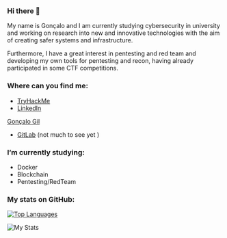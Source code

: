 ### Hi there 👋

My name is Gonçalo and I am currently studying cybersecurity in university and working on research into new and innovative technologies with the aim of creating safer systems and infrastructure.

Furthermore, I have a great interest in pentesting and red team and developing my own tools for pentesting and recon, having already participated in some CTF competitions.

### Where can you find me:

- [TryHackMe](https://tryhackme.com/p/SuperAdmin)
- [LinkedIn](www.linkedin.com/in/goncalogil0)
<div class="badge-base LI-profile-badge" data-locale="pt_BR" data-size="medium" data-theme="dark" data-type="VERTICAL" data-vanity="goncalogil0" data-version="v1"><a class="badge-base__link LI-simple-link" href="https://pt.linkedin.com/in/goncalogil0?trk=profile-badge">Gonçalo Gil</a></div>
              
- [GitLab](https://gitlab.com/GoncaloGil0) (not much to see yet )

### I’m currently studying:

- Docker
- Blockchain
- Pentesting/RedTeam

### My stats on GitHub: 

[![Top Languages](https://github-readme-stats.vercel.app/api/top-langs/?username=GoncaloGil0&layout=compact&theme=github_dark&langs_count=30)](https://github.com/anuraghazra/github-readme-stats) 

![My Stats](https://github-readme-stats.vercel.app/api?username=GoncaloGil0&show_icons=true&include_all_commits=true&count_private=true&theme=github_dark)
